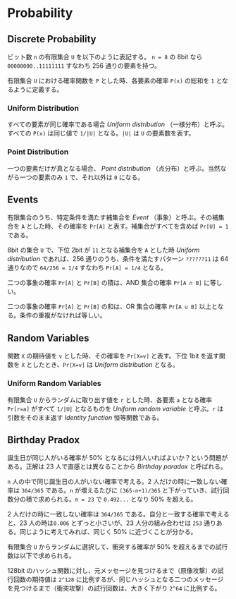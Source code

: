# Probability

<script type="text/x-mathjax-config">
  MathJax.Hub.Config({ tex2jax: { inlineMath: [['$','$'], ["\\(","\\)"]] } });
</script>
<script type="text/javascript"
  src="https://cdn.mathjax.org/mathjax/latest/MathJax.js?config=TeX-AMS_HTML">
</script>

## Discrete Probability

ビット数 `n` の有限集合 `U` を以下のように表記する。 `n = 8` の 8bit なら `00000000..11111111` すなわち 256 通りの要素を持つ。

<script type="math/tex; mode=display" id="MathJax-Element-finite_set_u">
\begin{align}
U &= \{0,1\}^n \\
U &= \{0,1\}^8 = \{00000000, 000000001, 00000010, .., 11111111\}
\end{align}
</script>

有限集合 `U` における確率関数を `P` とした時、各要素の確率 `P(x)` の総和を `1` となるように定義する。

<script type="math/tex; mode=display" id="MathJax-Element-function_p">
P: U \to {[0, 1]} \\
\sum_{x \in U} P(x) = 1 \\
U = \{0,1\}^2 = \{00,01,10,11\} \\
P(00) + P(01) + P(10) + P(11) = 1
</script>

### Uniform Distribution

すべての要素が同じ確率である場合 _Uniform distribution_ （一様分布）と呼ぶ。すべての `P(x)` は同じ値で `1/|U|` となる。`|U|` は `U` の要素数を表す。

<script type="math/tex; mode=display" id="MathJax-Element-uniform_distribution">
P(x) = 1/|U| \quad \text{for all $x \in U$} \\
U = \{0,1\}^2 = \{00,01,10,11\} \\
P(00) = P(01) = P(10) = P(11) = 1/|U| = 1/4  \\
</script>

### Point Distribution

一つの要素だけが真となる場合、 _Point distribution_ （点分布）と呼ぶ。当然ながら一つの要素のみ `1` で、それ以外は `0` になる。

<script type="math/tex; mode=display" id="MathJax-Element-point_distribution">
\begin{align}
P(x_0) & = 1 \\
P(x) & = 0 \quad \text{for all $x \neq  x_0$}
\end{align}
</script>

## Events

有限集合のうち、特定条件を満たす補集合を _Event_ （事象）と呼ぶ。その補集合を `A` とした時、その確率を `Pr[A]` と表す。補集合がすべてを含めば `Pr[U] = 1` である。

<script type="math/tex; mode=display" id="MathJax-Element-events">
A \subseteq U \\
Pr[A] = \sum_{x \in A} P(x) \in [0, 1] \\
Pr[U] = 1
</script>

8bit の集合 `U` で、下位 2bit が `11` となる補集合を `A` とした時 _Uniform distribution_ であれば、256 通りのうち、条件を満たすパターン `??????11` は 64 通りなので `64/256 = 1/4` すなわち `Pr[A] = 1/4` となる。

二つの事象の確率 `Pr[A]` と `Pr[B]` の積は、AND 集合の確率 `Pr[A ∩ B]` に等しい。

<script type="math/tex; mode=display" id="MathJax-Element-events_and">
A, B \subseteq U \\
Pr[A \cap B] = Pr[A] \times Pr[B] \\
</script>

二つの事象の確率 `Pr[A]` と `Pr[B]` の和は、OR 集合の確率 `Pr[A ∪ B]` 以上となる。条件の重複がなければ等しい。

<script type="math/tex; mode=display" id="MathJax-Element-events_or">
A, B \subseteq U \\
\begin{align}
Pr[A \cup B] &\leq Pr[A] + Pr[B] \\
Pr[A \cup B] &= Pr[A] + Pr[B] \quad \text{if $A \cap B = \emptyset$}
\end{align}
</script>

## Random Variables

関数 `X` の期待値を `v` とした時、その確率を `Pr[X=v]` と表す。下位 1bit を返す関数を `X` としたとき、`Pr[X=v]` は _Uniform distribution_ となる。

<script type="math/tex; mode=display" id="MathJax-Element-random_variables">
X(y) = LSB(y) \in \{0,1\} \\
X: \{0,1\}^n \to \{0,1\} \\
\begin{align}
Pr[X=0] &= 1/2 \\
Pr[X=1] &= 1/2 \\
\end{align}
</script>

### Uniform Random Variables

有限集合 `U` からランダムに取り出す値を `r` とした時、各要素 `a` となる確率 `Pr[r=a]` がすべて `1/|U|` となるものを _Uniform random variable_ と呼ぶ。`r` は引数をそのまま返す _Identity function_ 恒等関数である。

<script type="math/tex; mode=display" id="MathJax-Element-uniform_random_variables">
r \gets^{R} U \\
Pr[r=a] = 1/|U| \quad \text{for all $a \in U$} \\
r(x) = x \quad \text{for all $x \in U$} \\
</script>

## Birthday Pradox

誕生日が同じ人がいる確率が 50% となるには何人いればよいか？という問題がある。正解は 23 人で直感とは異なることから _Birthday paradox_ と呼ばれる。

`n` 人の中で同じ誕生日の人がいない確率で考える。2 人だけの時に一致しない確率は `364/365` である。`n` が増えるたびに `(365-n+1)/365` と下がっていき、試行回数分の積で求められる。`n = 23` で `0.492...` となり 50% を超える。

<script type="math/tex; mode=display" id="MathJax-Element-birthday_paradox">
P(n) = \frac{364}{365} \cdot \frac{363}{365} \cdot \frac{362}{365} \cdots \frac{365 - n + 1}{365} = \frac{365!}{365^n (365 - n)!} \\
1 - P(23) \approx 0.507
</script>

2 人だけの時に一致しない確率は `364/365` である。自分と一致する確率で考えると、23 人の時は`0.006` とずっと小さいが、23 人分の組み合わせは `253` 通りある。同じように考えてみれば、同じく 50% に近づくことが分かる。

<script type="math/tex; mode=display" id="MathJax-Element-birthday_paradox_combi">
1 - \left(\frac{364}{365}\right)^{23} \approx 0.006 \\
C(n, 2) = \frac{n!}{2!(n - 2)!} = \frac{n (n - 1)}{2} \\
C(23, 2) = \frac{23 \cdot 22}{2} = 253 \\
1 - \left(\frac{364}{365}\right)^{253} \approx 0.500
</script>

有限集合 `U` からランダムに選択して、衝突する確率が 50% を超えるまでの試行数は以下で求められる。

<script type="math/tex; mode=display" id="MathJax-Element-birthday_paradox_formula">
n = 1.2 \cdot |U|^{1/2}
</script>

128bit のハッシュ関数に対し、元メッセージを見つけるまで（原像攻撃）の試行回数の期待値は `2^128` に比例するが、同じハッシュとなる二つのメッセージを見つけるまで（衝突攻撃）の試行回数は、大きく下がり `2^64` に比例する。
